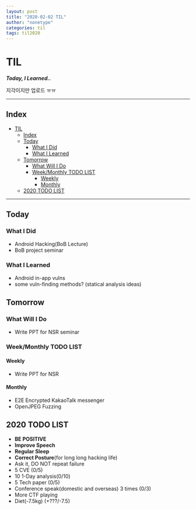 ```yaml
---
layout: post
title: "2020-02-02 TIL"
author: "nonetype"
categories: til
tags: til2020
---
```


# TIL
***Today, I Learned..***

지각이지만 업로드 ㅠㅠ

---
## Index

<!-- @import "[TOC]" {cmd="toc" depthFrom=1 depthTo=6 orderedList=false} -->
<!-- code_chunk_output -->

- [TIL](#til)
  - [Index](#index)
  - [Today](#today)
    - [What I Did](#what-i-did)
    - [What I Learned](#what-i-learned)
  - [Tomorrow](#tomorrow)
    - [What Will I Do](#what-will-i-do)
    - [Week/Monthly TODO LIST](#weekmonthly-todo-list)
      - [Weekly](#weekly)
      - [Monthly](#monthly)
  - [2020 TODO LIST](#2020-todo-list)

<!-- /code_chunk_output -->

---


## Today
### What I Did
- Android Hacking(BoB Lecture)
- BoB project seminar

### What I Learned
- Android in-app vulns
- some vuln-finding methods? (statical analysis ideas)

## Tomorrow
### What Will I Do
- Write PPT for NSR seminar

### Week/Monthly TODO LIST
#### Weekly
- Write PPT for NSR

#### Monthly
- E2E Encrypted KakaoTalk messenger
- OpenJPEG Fuzzing


## 2020 TODO LIST
- **BE POSITIVE**
- **Improve Speech**
- **Regular Sleep**
- **Correct Posture**(for long long hacking life)
- Ask it, DO NOT repeat failure
- 5 CVE (0/5)
- 10 1-Day analysis(0/10)
- 5 Tech paper (0/5)
- Conference speak(domestic and overseas) 3 times (0/3)
- More CTF playing
- Diet(-7.5kg) (+???/-7.5)
